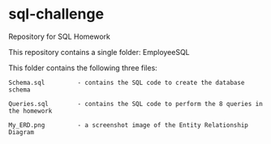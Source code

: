 # sql-challenge
Repository for SQL Homework

This repository contains a single folder: EmployeeSQL

This folder contains the following three files:

    Schema.sql         - contains the SQL code to create the database schema

    Queries.sql        - contains the SQL code to perform the 8 queries in the homework

    My_ERD.png         - a screenshot image of the Entity Relationship Diagram
